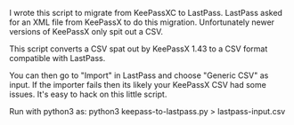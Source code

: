 I wrote this script to migrate from KeePassXC to LastPass. LastPass asked for
an XML file from KeePassX to do this migration. Unfortunately newer versions
of KeePassX only spit out a CSV.

This script converts a CSV spat out by KeePassX 1.43 to a CSV format
compatible with LastPass.

You can then go to "Import" in LastPass and choose "Generic CSV" as input. If
the importer fails then its likely your KeePassX CSV had some issues. It's easy
to hack on this little script.

Run with python3 as:
python3 keepass-to-lastpass.py > lastpass-input.csv
